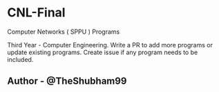 # CNL-Final
Computer Networks ( SPPU ) Programs

Third Year - Computer Engineering.
Write a PR to add more programs or update existing programs.
Create issue if any program needs to be included.

## Author - @TheShubham99 
